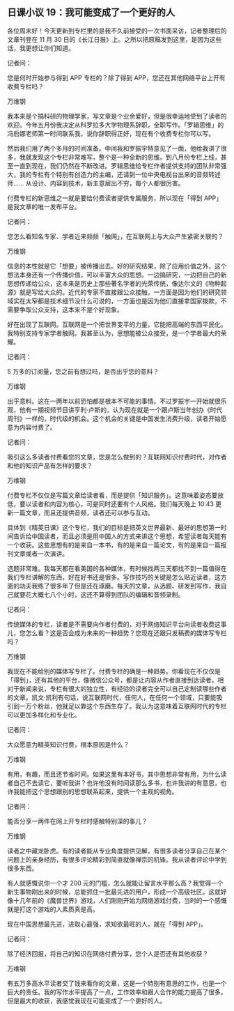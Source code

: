 ## 日课小议 19：我可能变成了一个更好的人

各位周末好！今天更新到专栏里的是我不久前接受的一次书面采访，记者整理后的文章刊登在 11 月 30 日的《长江日报》上。之所以把原稿发到这里，是因为这些话，我更想让你们知道。

记者问：

您是何时开始参与得到 APP 专栏的？除了得到 APP，您还在其他网络平台上开有收费专栏吗？

万维钢

我本来是个搞科研的物理学家，写文章是个业余爱好，但是很幸运地受到了读者的欢迎。今年五月份我决定从科罗拉多大学物理系辞职，全职写作。「罗辑思维」的冯启娜老师第一时间联系我，说你辞职得正好，现在有个收费专栏你可以写。

然后我们用了两个多月的时间准备。中间我和罗振宇特意见了一面，他给我讲了很多，我就发现这个专栏非常难写，整个是一种全新的思维。到八月份专栏上线，甚至一直到现在，我们仍然在不断改进。罗辑思维给专栏作者提供支持的团队非常强大，我的专栏有个特别有创造力的主编，还请到一位中央电视台出来的音频转述师…… 从设计、内容到技术，新主意层出不穷，每个人都很厉害。

付费专栏的新思维之一就是要给付费读者提供专属服务，所以现在「得到 APP」是我文章的唯一发布平台。

记者问：

您怎么看知名专家、学者近来频频「触网」，在互联网上与大众产生紧密关联的？

万维钢

信息的本性就是它「想要」被传播出去。好的研究结果，除了应用价值之外，这个想法本身还有一个传播价值，可以丰富大众的思想。一边搞研究，一边把自己的新思想传递给公众，这本来是历史上那些著名学者的光荣传统，像达尔文的《物种起源》就是写给大众的。近代的专家不直接跟公众接触，一方面是因为他们的研究领域实在太窄都是技术细节没什么可说的，一方面也是因为他们直接拿国家拨款，不需要争取公众支持，这本来不是个好现象。

好在出现了互联网。互联网是一个把世界变平的力量，它能把高端的东西平民化。我特别支持专家学者触网。我甚至认为，思想能被公众接受，是一个学者最大的荣耀。

记者问：

5 万多的订阅量，您之前有想过吗，是否出乎您的意料？

万维钢

出乎意料。这在一两年以前恐怕都是根本不可能的事情。不过罗振宇一开始就很乐观，他有一期视频节目讲亨利·卢斯的，认为现在就是一个跟卢斯当年创办《时代周刊》一样的，时代级的机会。这个机会的关键是中国发生消费升级，读者开始愿意为内容付费了。

记者问：

吸引这么多读者付费看您的文章，您是怎么做到的？互联网知识付费时代，对作者和他的知识产品有怎样的要求？

万维钢

付费专栏不仅仅是写篇文章给读者看，而是提供「知识服务」。这意味着姿态要放低，要以读者和内容为核心，可是同时还要有个人风格。我们每天晚上 10:43 更新一篇文章，而且还提供音频，读者还可以参与互动。

具体到《精英日课》这个专栏，我们的目标是把英文世界最新、最好的思想第一时间告诉给中国读者，而且必须是用中国人的方式来讲这个思想，希望读者每天能有一个收获。这些思想有的是来自一本书，有的是来自一篇论文，有的是来自一篇报刊文章或者一次演讲。

选题非常难。我每天都在看美国的各种媒体，有时候找两三天都找不到一篇值得在我们专栏讲解的东西，好在好书还是很多。写作技巧的关键是怎么贴近读者，这方面的功夫我练了很多年了但是还在琢磨。每天的文章，从选题、研发到写作，我自己就要花大概七八个小时，这还不算得到团队的编辑和音频录制。

记者问：

传统媒体的专栏，读者是不需要向作者付费的，对于网络知识平台向读者收费这事儿，您怎么看？这是否会成为未来的一种趋势？您现在还跟只发稿费的媒体写专栏吗？

万维钢

我现在不能给别的媒体写专栏了。付费专栏的确是一种趋势。你看现在不仅仅是「得到」，还有其他的平台，像微信公众号，都是让内容从作者直接到达读者。相对于新闻来说，专栏有很大的独立性，有经验的读者完全可以自己定制读哪些作者的文章。凯文·凯利有句话，说互联网时代，任何人，在任何一个领域，只要能吸引到一万个粉丝，他就足以靠这个东西生存了。我认为这意味着互联网时代的专栏可以更加多样化和专业化。

记者问：

大众愿意为精英知识付费，根本原因是什么？

万维钢

有用，有趣，而且还节省时间。如果这里有本好书，其中思想非常有用，为什么读者自己不去读它，要听我讲？也许他没有时间读那么多书，也许我讲的有意思，也许我能把这个思想跟别的思想联系起来，提供一个主观的视角。

记者问：

能否分享一两件在网上开专栏时感触特别深的事儿？

万维钢

读者之中藏龙卧虎。有的读者能从专业角度提供见解，有很多读者分享自己在某个问题上的亲身经历，有很多评论精彩到简直就像禅宗的机锋。我从读者评论中学到很多东西。

有人就感慨说你一个才 200 元的门槛，怎么就能让留言水平那么高？我觉得一个新生事物刚出来的时候，总能抓住一批最先进的用户，形成一个高级社区。这就好像十几年前的《魔兽世界》游戏，人们刚刚开始为网络游戏付费，当时的一个感慨就是打这个游戏的人素质真是高。

现在中国思想最先进，进取心最强，求知欲最旺的人，就在「得到 APP」。

记者问：

除了经济回报，将自己的知识在网络付费分享，您个人是否还有其他收获？

万维钢

有五万多高水平读者交了钱来看你的文章，这是一个特别有意思的工作，也是一个巨大的责任。我的写作水平提高了一点，工作效率和跟人合作的能力提高了很多。但是最大的收获，我感觉我现在可能变成了一个更好的人。
